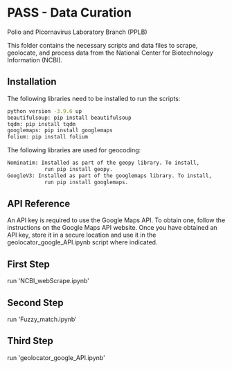 # PASS - Data Curation  
Polio and Picornavirus Laboratory Branch (PPLB)

This folder contains the necessary scripts and data files to scrape, geolocate, and process data from the National Center for Biotechnology Information (NCBI). 
## Installation

The following libraries need to be installed to run the scripts: 

```bash 
python version -3.9.6 up
beautifulsoup: pip install beautifulsoup 
tqdm: pip install tqdm 
googlemaps: pip install googlemaps 
folium: pip install folium 
```
The following libraries are used for geocoding: 
```bash 
Nominatim: Installed as part of the geopy library. To install, 
            run pip install geopy. 
GoogleV3: Installed as part of the googlemaps library. To install, 
            run pip install googlemaps. 
```
## API Reference


An API key is required to use the Google Maps API. To obtain one, follow the instructions on the Google Maps API website. Once you have obtained an API key, store it in a secure location and use it in the geolocator_google_API.ipynb script where indicated. 




## First Step

run 'NCBI_webScrape.ipynb'

## Second Step

run 'Fuzzy_match.ipynb'

## Third Step

run 'geolocator_google_API.ipynb'

